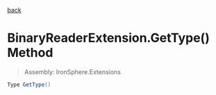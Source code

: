 ﻿

[back](/IronSphere.Extensions/types/BinaryReaderExtension)

# BinaryReaderExtension.GetType() Method

> Assembly: IronSphere.Extensions

```csharp
Type GetType()
```



 